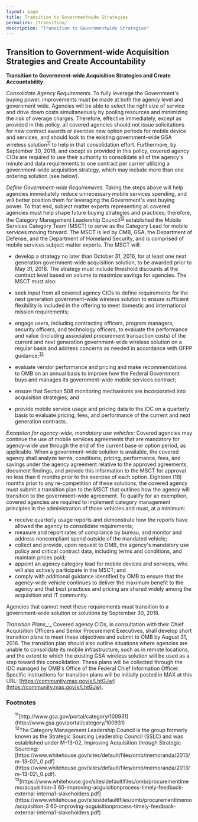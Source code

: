 ```yaml
---
layout: page
title: Transition to Governmentwide Strategies
permalink: /transition/
description: "Transition to Governmentwide Strategies"
---
```


## **Transition to Government-wide Acquisition Strategies and Create Accountability**

**Transition to Government-wide Acquisition Strategies and Create Accountability**

_Consolidate Agency Requirements._  To fully leverage the Government's buying power, improvements must be made at both the agency level and government wide.  Agencies will be able to select the right size of service and drive down costs simultaneously by pooling resources and minimizing the risk of overage charges.  Therefore, effective immediately, except as provided in this policy, all covered agencies should not issue solicitations for new contract awards or exercise new option periods for mobile device and services, and should look to the existing government-wide GSA wireless solution<sup id="fnr11"><a href="#fn11">11</a></sup> to help in that consolidation effort.  Furthermore, by September 30, 2018, and except as provided in this policy, covered agency CIOs are required to use their authority to consolidate all of the agency's minute and data requirements to one contract per carrier utilizing a government-wide acquisition strategy, which may include more than one ordering solution (see below).

_Define Government-wide Requirements._  Taking the steps above will help agencies immediately reduce unnecessary mobile services spending, and will better position them for leveraging the Government's vast buying power.  To that end, subject matter experts representing all covered agencies must help shape future buying strategies and practices; therefore, the Category Management Leadership Council<sup id="fnr12"><a href="#fn12">12</a></sup> established the Mobile Services Category Team (MSCT) to serve as the Category Lead for mobile services moving forward.  The MSCT is led by OMB, GSA, the Department of Defense, and the Department of Homeland Security, and is comprised of mobile services subject matter experts.  The MSCT will:

* develop a strategy no later than October 31, 2016, for at least one next generation government-wide acquisition solution, to be awarded prior to May 31, 2018.  The strategy must include threshold discounts at the contract level based on volume to maximize savings for agencies.  The MSCT must also:

* seek input from all covered agency CIOs to define requirements for the next generation government-wide wireless solution to ensure sufficient flexibility is included in the offering to meet domestic and international mission requirements;

* engage users, including contracting officers, program managers, security officers, and technology officers, to evaluate the performance and value (including associated procurement transaction costs) of the current and next generation government-wide wireless solution on a regular basis and address concerns as needed in accordance with OFPP guidance;<sup id="fnr13"><a href="#fn13">13</a></sup>

* evaluate vendor performance and pricing and make recommendations to OMB on an annual basis to improve how the Federal Government buys and manages its government-wide mobile services contract;
* ensure that Section 508 monitoring mechanisms are incorporated into acquisition strategies; and
* provide mobile service usage and pricing data to the IDC on a quarterly basis to evaluate pricing, fees, and performance of the current and next generation contracts.

_Exception for agency-wide, mandatory use vehicles:_  Covered agencies may continue the use of mobile services agreements that are mandatory for agency-wide use through the end of the current base or option period, as applicable.  When a government-wide solution is available, the covered agency shall analyze terms, conditions, pricing, performance, fees, and savings under the agency agreement relative to the approved agreements, document findings, and provide this information to the MSCT for approval no less than 6 months prior to the exercise of each option. Eighteen (18) months prior to any re-competition of these solutions, the covered agency must submit a transition plan to the MSCT that outlines how the agency will transition to the government-wide agreement.  To qualify for an exemption, covered agencies are required to implement category management principles in the administration of those vehicles and must, at a minimum:

* receive quarterly usage reports and demonstrate how the reports have allowed the agency to consolidate requirements;
* measure and report rates of compliance by bureau, and monitor and address noncompliant spend outside of the mandated vehicle;
* collect and provide, upon request to OMB, the agency's mandatory use policy and critical contract data, including terms and conditions, and maintain prices paid;
* appoint an agency category lead for mobile devices and services, who will also actively participate in the MSCT; and
* comply with additional guidance identified by OMB to ensure that the agency-wide vehicle continues to deliver the maximum benefit to the agency and that best practices and pricing are shared widely among the acquisition and IT community.

Agencies that cannot meet these requirements must transition to a government-wide solution or solutions by September 30, 2018.

_Transition Plans__:_  Covered agency CIOs, in consultation with their Chief Acquisition Officers and Senior Procurement Executives, shall develop short transition plans to meet these objectives and submit to OMB by August 31, 2016.  The transition plan should also outline situations where agencies are unable to consolidate its mobile infrastructure, such as in remote locations, and the extent to which the existing GSA wireless solution will be used as a step toward this consolidation.  These plans will be collected through the IDC managed by OMB's Office of the Federal Chief Information Officer.  Specific instructions for transition plans will be initially posted in MAX at this URL: [https://community.max.gov/x/LhtGJw](https://community.max.gov/x/LhtGJw).

### Footnotes
<ul style="list-style-type:none">

<li id="fn1"><sup>11</sup>[http://www.gsa.gov/portal/category/100931](http://www.gsa.gov/portal/category/100931)</a></li>
  
<li id="fn12"><sup>12</sup>The Category Management Leadership Council is the group formerly known as the Strategic Sourcing Leadership Council (SSLC) and was established under M-13-02, Improving Acquisition through Strategic Sourcing: [https://www.whitehouse.gov/sites/default/files/omb/memoranda/2013/m-13-02\_0.pdf](https://www.whitehouse.gov/sites/default/files/omb/memoranda/2013/m-13-02\_0.pdf).</a></li>

<li id="fn13"><sup>13</sup>[https://www.whitehouse.gov/sitesldefaultlfiles/omb/procurementlmemo/acquisition-3 60-improving-acguisitionprocess-timely-feedback-external-interna1-slakeholders.pdf](https://www.whitehouse.gov/sitesldefaultlfiles/omb/procurementlmemo/acquisition-3 60-improving-acguisitionprocess-timely-feedback-external-interna1-slakeholders.pdf)</a></li>
